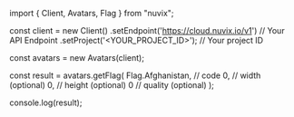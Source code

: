 import { Client, Avatars, Flag } from "nuvix";

const client = new Client()
.setEndpoint('https://cloud.nuvix.io/v1') // Your API Endpoint
.setProject('<YOUR_PROJECT_ID>'); // Your project ID

const avatars = new Avatars(client);

const result = avatars.getFlag(
Flag.Afghanistan, // code
0, // width (optional)
0, // height (optional)
0 // quality (optional)
);

console.log(result);
